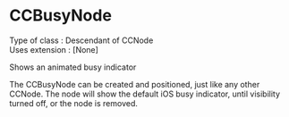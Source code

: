 CCBusyNode
==========

Type of class  : Descendant of CCNode  
Uses extension : [None]

Shows an animated busy indicator

The CCBusyNode can be created and positioned, just like any other CCNode. The node will show the default iOS busy indicator, until visibility turned off, or the node is removed.